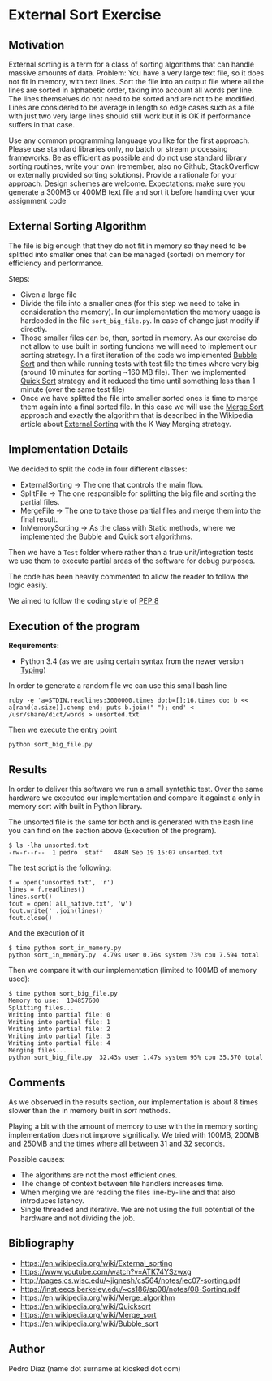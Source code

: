 # External Sort Exercise

## Motivation

External sorting is a term for a class of sorting algorithms that can handle massive amounts of data. Problem: You have a very large text file, so it does not fit in memory, with text lines. Sort the file into an output file where all the lines are sorted in alphabetic order, taking into account all words per line. The lines themselves do not need to be sorted and are not to be modified. Lines are considered to be average in length so edge cases such as a file with just two very large lines should still work but it is OK if performance suffers in that case.

Use any common programming language you like for the first approach. Please use standard libraries only, no batch or stream processing frameworks. Be as efficient as possible and do not use standard library sorting routines, write your own (remember, also no Github, StackOverflow or externally provided sorting solutions). Provide a rationale for your approach. Design schemes are welcome. Expectations: make sure you generate a 300MB or 400MB text file and sort it before handing over your assignment code

## External Sorting Algorithm

The file is big enough that they do not fit in memory so they need to be splitted into smaller ones that can be managed (sorted) on memory for efficiency and performance. 

Steps:

- Given a large file
- Divide the file into a smaller ones (for this step we need to take in consideration the memory). In our implementation the memory usage is hardcoded in the file ```sort_big_file.py```.  In case of change just modify if directly. 
- Those smaller files can be, then, sorted in memory. As our exercise do not allow to use built in sorting funcions we will need to implement our sorting strategy. In a first iteration of the code we implemented [Bubble Sort](https://en.wikipedia.org/wiki/Bubble_sort) and then while running tests with test file the times where very big (around 10 minutes for sorting ~160 MB file). Then we implemented [Quick Sort](https://en.wikipedia.org/wiki/Quicksort) strategy and it reduced the time until something less than 1 minute (over the same test file)
- Once we have splitted the file into smaller sorted ones is time to merge them again into a final sorted file. In this case we will use the [Merge Sort](https://en.wikipedia.org/wiki/Merge_sort) approach and exactly the algorithm that is described in the Wikipedia article about [External Sorting](https://en.wikipedia.org/wiki/External_sorting) with the K Way Merging strategy. 

## Implementation Details

We decided to split the code in four different classes:

- ExternalSorting -> The one that controls the main flow.
- SplitFile -> The one responsible for splitting the big file and sorting the partial files.
- MergeFile -> The one to take those partial files and merge them into the final result.
- InMemorySorting -> As the class with Static methods, where we implemented the Bubble and Quick sort algorithms.

Then we have a ```Test``` folder where rather than a true unit/integration tests we use them to execute partial areas of the software for debug purposes.

The code has been heavily commented to allow the reader to follow the logic easily. 

We aimed to follow the coding style of [PEP 8](https://www.python.org/dev/peps/pep-0008/)

## Execution of the program

**Requirements:**

- Python 3.4 (as we are using certain syntax from the newer version [Typing](https://docs.python.org/3/library/typing.html))

In order to generate a random file we can use this small bash line
 
```ruby -e 'a=STDIN.readlines;3000000.times do;b=[];16.times do; b << a[rand(a.size)].chomp end; puts b.join(" "); end' < /usr/share/dict/words > unsorted.txt```

Then we execute the entry point

```python sort_big_file.py```


## Results

In order to deliver this software we run a small syntethic test. Over the same hardware we executed our implementation and compare it against a only in memory sort with built in Python library.

The unsorted file is the same for both and is generated with the bash line you can find on the section above (Execution of the program).

````
$ ls -lha unsorted.txt
-rw-r--r--  1 pedro  staff   484M Sep 19 15:07 unsorted.txt
````

The test script is the following:

````
f = open('unsorted.txt', 'r')
lines = f.readlines()
lines.sort()
fout = open('all_native.txt', 'w')
fout.write(''.join(lines))
fout.close()
````

And the execution of it 

````
$ time python sort_in_memory.py
python sort_in_memory.py  4.79s user 0.76s system 73% cpu 7.594 total
````

Then we compare it with our implementation (limited to 100MB of memory used):

````
$ time python sort_big_file.py
Memory to use:  104857600
Splitting files...
Writing into partial file: 0
Writing into partial file: 1
Writing into partial file: 2
Writing into partial file: 3
Writing into partial file: 4
Merging files...
python sort_big_file.py  32.43s user 1.47s system 95% cpu 35.570 total
````

## Comments

As we observed in the results section, our implementation is about 8 times slower than the in memory built in *sort* methods. 

Playing a bit with the amount of memory to use with the in memory sorting implementation does not improve significally. We tried with 100MB, 200MB and 250MB and the times where all between 31 and 32 seconds.

Possible causes:

- The algorithms are not the most efficient ones. 
- The change of context between file handlers increases time.
- When merging we are reading the files line-by-line and that also introduces latency.
- Single threaded and iterative. We are not using the full potential of the hardware and not dividing the job.


## Bibliography
- https://en.wikipedia.org/wiki/External_sorting
- https://www.youtube.com/watch?v=ATK74YSzwxg
- http://pages.cs.wisc.edu/~jignesh/cs564/notes/lec07-sorting.pdf
- https://inst.eecs.berkeley.edu/~cs186/sp08/notes/08-Sorting.pdf
- https://en.wikipedia.org/wiki/Merge_algorithm
- https://en.wikipedia.org/wiki/Quicksort
- https://en.wikipedia.org/wiki/Merge_sort
- https://en.wikipedia.org/wiki/Bubble_sort


## Author
Pedro Díaz (name dot surname at kiosked dot com)

